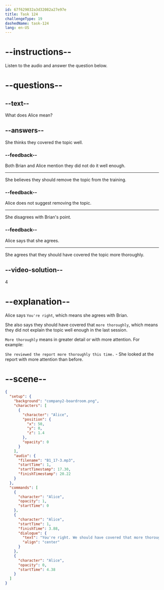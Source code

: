 ```yaml
---
id: 67f629032a3d32082a27e97e
title: Task 124
challengeType: 19
dashedName: task-124
lang: en-US
---
```


<!-- (audio) Alice: You're right. We should have covered that more thoroughly in the last session. -->

# --instructions--

Listen to the audio and answer the question below.

# --questions--

## --text--

What does Alice mean?

## --answers--

She thinks they covered the topic well.

### --feedback--

Both Brian and Alice mention they did not do it well enough.

---

She believes they should remove the topic from the training.

### --feedback--

Alice does not suggest removing the topic.

---

She disagrees with Brian's point.

### --feedback--

Alice says that she agrees.

---

She agrees that they should have covered the topic more thoroughly.

## --video-solution--

4

# --explanation--

Alice says `You're right`, which means she agrees with Brian.

She also says they should have covered that `more thoroughly`, which means they did not explain the topic well enough in the last session.

`More thoroughly` means in greater detail or with more attention. For example:

`She reviewed the report more thoroughly this time.` - She looked at the report with more attention than before.

# --scene--

```json
{
  "setup": {
    "background": "company2-boardroom.png",
    "characters": [
      {
        "character": "Alice",
        "position": {
          "x": 50,
          "y": 0,
          "z": 1.4
        },
        "opacity": 0
      }
    ],
    "audio": {
      "filename": "B1_17-3.mp3",
      "startTime": 1,
      "startTimestamp": 17.30,
      "finishTimestamp": 20.22
    }
  },
  "commands": [
    {
      "character": "Alice",
      "opacity": 1,
      "startTime": 0
    },
    {
      "character": "Alice",
      "startTime": 1,
      "finishTime": 3.88,
      "dialogue": {
        "text": "You're right. We should have covered that more thoroughly in the last session.",
        "align": "center"
      }
    },
    {
      "character": "Alice",
      "opacity": 0,
      "startTime": 4.38
    }
  ]
}
```
